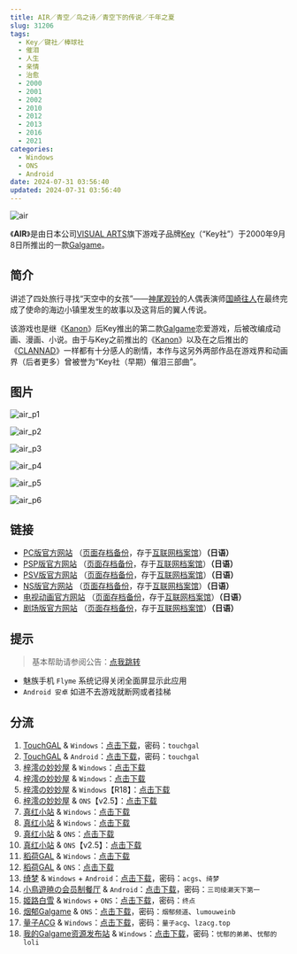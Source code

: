 ```yaml
---
title: AIR／青空／鸟之诗／青空下的传说／千年之夏
slug: 31206
tags:
  - Key／键社／棒球社
  - 催泪
  - 人生
  - 亲情
  - 治愈
  - 2000
  - 2001
  - 2002
  - 2010
  - 2012
  - 2013
  - 2016
  - 2021
categories:
  - Windows
  - ONS
  - Android
date: 2024-07-31 03:56:40
updated: 2024-07-31 03:56:40
---
```


![air](https://r2.30hb.cn/vndb-img/air.webp)

《**AIR**》是由日本公司[VISUAL ARTS](https://zh.moegirl.org.cn/VISUAL_ARTS)旗下游戏子品牌[Key](https://zh.moegirl.org.cn/Key)（“Key社”）于2000年9月8日所推出的一款[Galgame](https://zh.moegirl.org.cn/Galgame)。

<!--more-->

## 简介

讲述了四处旅行寻找“天空中的女孩”——[神尾观铃](https://zh.moegirl.org.cn/神尾观铃)的人偶表演师[国崎往人](https://zh.moegirl.org.cn/国崎往人)在最终完成了使命的海边小镇里发生的故事以及这背后的翼人传说。

该游戏也是继《[Kanon](https://zh.moegirl.org.cn/Kanon)》后Key推出的第二款[Galgame](https://zh.moegirl.org.cn/Galgame)恋爱游戏，后被改编成动画、漫画、小说。由于与Key之前推出的《[Kanon](https://zh.moegirl.org.cn/Kanon)》以及在之后推出的《[CLANNAD](https://zh.moegirl.org.cn/CLANNAD)》一样都有十分感人的剧情，本作与这另外两部作品在游戏界和动画界（后者更多）曾被誉为“Key社（早期）催泪三部曲”。

## 图片

![air_p1](https://r2.30hb.cn/vndb-img/air_p1.webp)

![air_p2](https://r2.30hb.cn/vndb-img/air_p2.webp)

![air_p3](https://r2.30hb.cn/vndb-img/air_p3.webp)

![air_p4](https://r2.30hb.cn/vndb-img/air_p4.webp)

![air_p5](https://r2.30hb.cn/vndb-img/air_p5.webp)

![air_p6](https://r2.30hb.cn/vndb-img/air_p6.webp)

## 链接

- [PC版官方网站](http://key.visualarts.gr.jp/product/air/) （[页面存档备份](https://web.archive.org/web/20090628121958/http://key.visualarts.gr.jp/product/air/)，存于[互联网档案馆](https://zh.wikipedia.org/wiki/互联网档案馆)）**（日语）**
- [PSP版官方网站](http://prot.co.jp/psp/air/) （[页面存档备份](https://web.archive.org/web/20120609230702/http://prot.co.jp/psp/air/)，存于[互联网档案馆](https://zh.wikipedia.org/wiki/互联网档案馆)）**（日语）**
- [PSV版官方网站](https://prot.co.jp/psv/air/) （[页面存档备份](https://web.archive.org/web/20210909222907/https://prot.co.jp/psv/air/)，存于[互联网档案馆](https://zh.wikipedia.org/wiki/互联网档案馆)）**（日语）**
- [NS版官方网站](https://www.prot.co.jp/switch/air/index.html) （[页面存档备份](https://web.archive.org/web/20210817144341/https://www.prot.co.jp/switch/air/index.html)，存于[互联网档案馆](https://zh.wikipedia.org/wiki/互联网档案馆)）**（日语）**
- [电视动画官方网站](http://www.tbs.co.jp/anime/air/) （[页面存档备份](https://web.archive.org/web/20071011002201/http://www.tbs.co.jp/anime/air/)，存于[互联网档案馆](https://zh.wikipedia.org/wiki/互联网档案馆)）**（日语）**
- [剧场版官方网站](http://www.toei-anim.co.jp/movie/movie_air/) （[页面存档备份](https://web.archive.org/web/20050421033804/http://www.toei-anim.co.jp/movie/movie_air/)，存于[互联网档案馆](https://zh.wikipedia.org/wiki/互联网档案馆)）**（日语）**

## 提示

> 基本帮助请参阅公告：[点我跳转](/)

- 魅族手机 `Flyme` 系统记得关闭全面屏显示此应用
- `Android 安卓` 如进不去游戏就断网或者挂梯

## 分流

1. [TouchGAL](https://www.touchgal.us/) & `Windows`：[点击下载](https://pan.touchgal.net/s/513tE)，密码：`touchgal`
2. [TouchGAL](https://www.touchgal.us/) & `Android`：[点击下载](https://pan.touchgal.net/s/vp3SW)，密码：`touchgal`
3. [梓澪の妙妙屋](https://zi0.cc/) & `Windows`：[点击下载](https://zi0.cc/d/%60%E3%80%90%E5%90%88%E9%9B%86%E7%B3%BB%E5%88%97%E3%80%91/%E3%80%90PC%E3%80%91key%E7%A4%BE%E7%B3%BB%E5%88%97%E4%BD%9C%E5%93%81/AIR.zip?sign=I4OcKdBwhBFH97pOgMbW5iqhR9saxuqghi8t9TxUAx4=:0)
4. [梓澪の妙妙屋](https://zi0.cc/) & `Windows`：[点击下载](https://zi0.cc/d/%60%E3%80%90%E5%90%88%E9%9B%86%E7%B3%BB%E5%88%97%E3%80%91/%E6%B1%89%E5%8C%96galgame%E4%BC%9A%E7%A4%BE%E5%90%88%E9%9B%86/%E6%B1%89%E5%8C%96%E4%BC%9A%E7%A4%BE%E5%90%88%E9%9B%86%E9%83%A8%E5%88%86%20part24/KEY/%E6%B1%89%E5%8C%96%E7%89%88/%5B000908%5D%5BKey%5D%20AIR.rar?sign=kIDVl6beX3jsCeWIDGtKoX1ydhqF8MkVuQJDftYJLHA=:0)
5. [梓澪の妙妙屋](https://zi0.cc/) & `Windows`【R18】：[点击下载](https://zi0.cc/d/%60%E3%80%90%E5%90%88%E9%9B%86%E7%B3%BB%E5%88%97%E3%80%91/%E5%8D%97%2BGalGame%E6%B1%89%E5%8C%96%E5%8C%BA%E5%85%A8%E5%8C%BA%E8%B5%84%E6%BA%90%E5%A4%87%E4%BB%BD/1/12/%5BKEY%5D%20AIR%2018X%20%E7%89%88%20%20%E9%B8%9F%E4%B9%8B%E8%AF%97%2018X%E7%89%88%20%E6%B1%89%E5%8C%96%E7%A1%AC%E7%9B%98%E7%89%88%5BKeyFC%E6%B1%89%E5%8C%96%E7%BB%84%5D.zip?sign=VzjNT8JpXzYKwwXwbHDafdheCqTqtDbsAK4KPry6hlw=:0)
6. [梓澪の妙妙屋](https://zi0.cc/) & `ONS`【v2.5】：[点击下载](https://zi0.cc/d/%60%E3%80%90%E5%BD%92%20%E6%A1%A3%E3%80%91/%E3%80%90ONS%E5%90%88%E9%9B%86%E3%80%91/%5BKEY%5DAIR_V2.5.7z?sign=B_WredXUX1n-darae89yJEEgUaHL5WodhTSi9WLm1uA=:0)
7. [真红小站](https://www.shinnku.com/) & `Windows`：[点击下载](https://www.shinnku.com/api/download/zd/0001-0500/[000908][Key]%20AIR.rar)
8. [真红小站](https://www.shinnku.com/) & `Windows`：[点击下载](https://www.shinnku.com/api/download/0/win/Air.7z)
9. [真红小站](https://www.shinnku.com/) & `ONS`：[点击下载](https://www.shinnku.com/api/download/0/ons/AIR.zip)
10. [真红小站](https://www.shinnku.com/) & `ONS`【v2.5】：[点击下载](https://www.shinnku.com/api/download/0/ons/AIR-v2.5.zip)
11. [稻荷GAL](https://inarigal.com/) & `Windows`：[点击下载](https://inarigal.com/detail/309)
12. [稻荷GAL](https://inarigal.com/) & `ONS`：[点击下载](https://inarigal.com/detail/610)
13. [绮梦](https://acgs.one/) & `Windows` + `Android`：[点击下载](https://game.acgs.one/game/152.html)，密码：`acgs`、`绮梦`
14. [小鳥遊暁の会员制餐厅](https://t-satoru.top/) & `Android`：[点击下载](https://pan.t-satoru.top/d/ode5/Galgames/%E3%80%90%E8%87%AA%E5%B0%81%E5%8C%85%E3%80%91%E9%9A%8F%E7%BC%98%E5%88%86%E4%BA%AB/AIR/%E3%80%90%E9%9D%92%E7%A9%BA%E3%80%91AIR_od.rar)，密码：`三司绫濑天下第一`
15. [姬路白雪](https://pan.jlbx.xyz/) & `Windows` + `ONS`：[点击下载](https://pan.jlbx.xyz/GalGame?s=air)，密码：`终点`
16. [烟郁Galgame](https://yanyugal.top/) & `ONS`：[点击下载](https://yanyugal.top/d/disk1/%E5%B0%8F%E5%B0%8F%E7%9A%84%E5%88%86%E4%BA%AB%EF%BC%88PC%EF%BC%86%E5%AE%89%E5%8D%93%EF%BC%89/%E5%AE%89%E5%8D%93/ons/Air.7z)，密码：`烟郁频道`、`lumouweinb`
17. [量子ACG](https://lzacg.org/) & `Windows`：[点击下载](https://lzacg.org/381)，密码：`量子acg`、`lzacg.top`
18. [我的Galgame资源发布站](https://www.ttloli.com/) & `Windows`：[点击下载](https://www.ttloli.com/air.html)，密码：`忧郁的弟弟`、`忧郁的loli`
